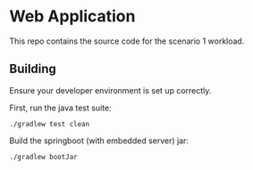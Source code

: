 # Web Application

This repo contains the source code for the scenario 1 workload.

## Building

Ensure your developer environment is set up correctly.

First, run the java test suite:

```
./gradlew test clean
```

Build the springboot (with embedded server) jar:

```
./gradlew bootJar
```


